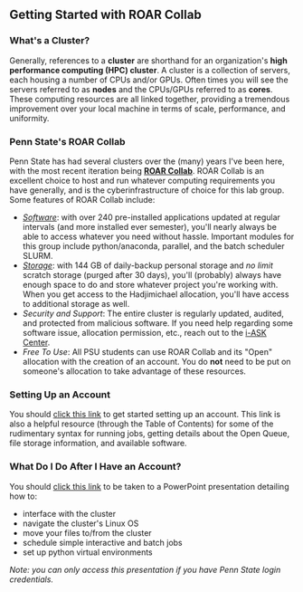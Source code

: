 ## Getting Started with ROAR Collab

### What's a Cluster?
Generally, references to a **cluster** are shorthand for an organization's **high performance computing (HPC) cluster**. A cluster is a collection of servers, each housing a number of CPUs and/or GPUs. Often times you will see the servers referred to as **nodes** and the CPUs/GPUs referred to as **cores**. These computing resources are all linked together, providing a tremendous improvement over your local machine in terms of scale, performance, and uniformity.

### Penn State's ROAR Collab
Penn State has had several clusters over the (many) years I've been here, with the most recent iteration being [**ROAR Collab**](https://www.icds.psu.edu/roar-collab/). ROAR Collab is an excellent choice to host and run whatever computing requirements you have generally, and is the cyberinfrastructure of choice for this lab group. Some features of ROAR Collab include:
* [*Software*](https://www.icds.psu.edu/computing-services/software/): with over 240 pre-installed applications updated at regular intervals (and more installed ever semester), you'll nearly always be able to access whatever you need without hassle. Important modules for this group include python/anaconda, parallel, and the batch scheduler SLURM.
* [*Storage*](https://www.icds.psu.edu/file-storage-on-roar-collab/): with 144 GB of daily-backup personal storage and *no limit* scratch storage (purged after 30 days), you'll (probably) always have enough space to do and store whatever project you're working with. When you get access to the Hadjimichael allocation, you'll have access to additional storage as well.
* *Security and Support*: The entire cluster is regularly updated, audited, and protected from malicious software. If you need help regarding some software issue, allocation permission, etc., reach out to the [i-ASK Center](https://www.icds.psu.edu/support/). 
* *Free To Use*: All PSU students can use ROAR Collab and its "Open" allocation with the creation of an account. You do **not** need to be put on someone's allocation to take advantage of these resources.

### Setting Up an Account
You should [click this link](https://www.icds.psu.edu/roar-collab-user-guide/) to get started setting up an account. This link is also a helpful resource (through the Table of Contents) for some of the rudimentary syntax for running jobs, getting details about the Open Queue, file storage information, and available software.

### What Do I Do After I Have an Account?
You should [click this link](https://pennstateoffice365-my.sharepoint.com/:p:/r/personal/azh5924_psu_edu/Documents/Hadjimichael%20Group%20Materials/Training/Joining%20and%20Using%20the%20Cluster/ClusterTraining.pptx?d=w9bc7a237922341b98927cc4d7dd098b1&csf=1&web=1&e=GSHOEX) to be taken to a PowerPoint presentation detailing how to: 
* interface with the cluster
* navigate the cluster's Linux OS 
* move your files to/from the cluster
* schedule simple interactive and batch jobs
* set up python virtual environments

*Note: you can only access this presentation if you have Penn State login credentials.*
